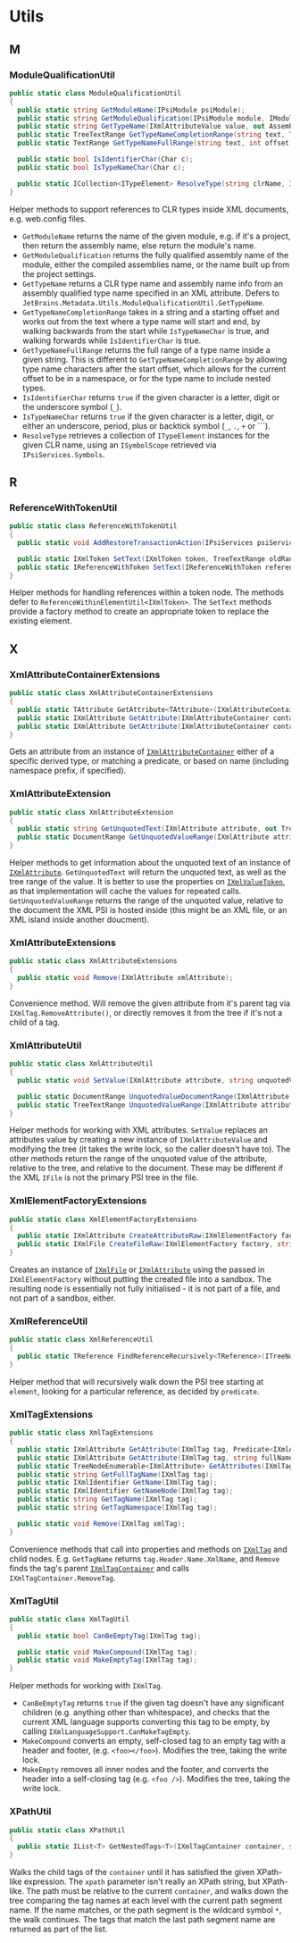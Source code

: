 # Utils

<!-- Index A - Z (auto-generated. Remove this line if manually adding/removing entries) -->

<!-- toc -->
<!-- toc stop -->

## M

### ModuleQualificationUtil

<!-- Begin ModuleQualificationUtil -->

```cs
public static class ModuleQualificationUtil
{
  public static string GetModuleName(IPsiModule psiModule);
  public static string GetModuleQualification(IPsiModule module, IModuleReferenceResolveContext context);
  public static string GetTypeName(IXmlAttributeValue value, out AssemblyNameInfo assemblyName);
  public static TreeTextRange GetTypeNameCompletionRange(string text, TreeOffset offset);
  public static TextRange GetTypeNameFullRange(string text, int offset);

  public static bool IsIdentifierChar(Char c);
  public static bool IsTypeNameChar(Char c);

  public static ICollection<ITypeElement> ResolveType(string clrName, IPsiModule module, bool caseSensitive, IModuleReferenceResolveContext context);
}
```

<!-- End ModuleQualificationUtil -->

Helper methods to support references to CLR types inside XML documents, e.g. web.config files.

* `GetModuleName` returns the name of the given module, e.g. if it's a project, then return the assembly name, else return the module's name.
* `GetModuleQualification` returns the fully qualified assembly name of the module, either the compiled assemblies name, or the name built up from the project settings.
* `GetTypeName` returns a CLR type name and assembly name info from an assembly qualified type name specified in an XML attribute. Defers to `JetBrains.Metadata.Utils.ModuleQualificationUtil.GetTypeName`.
* `GetTypeNameCompletionRange` takes in a string and a starting offset and works out from the text where a type name will start and end, by walking backwards from the start while `IsTypeNameChar` is true, and walking forwards while `IsIdentifierChar` is true.
* `GetTypeNameFullRange` returns the full range of a type name inside a given string. This is different to `GetTypeNameCompletionRange` by allowing type name characters after the start offset, which allows for the current offset to be in a namespace, or for the type name to include nested types.
* `IsIdentifierChar` returns `true` if the given character is a letter, digit or the underscore symbol (`_`).
* `IsTypeNameChar` returns `true` if the given character is a letter, digit, or either an underscore, period, plus or backtick symbol (`_`, `.`, `+` or `\``).
* `ResolveType` retrieves a collection of `ITypeElement` instances for the given CLR name, using an `ISymbolScope` retrieved via `IPsiServices.Symbols`.

## R

### ReferenceWithTokenUtil

<!-- Begin ReferenceWithTokenUtil -->

```cs
public static class ReferenceWithTokenUtil
{
  public static void AddRestoreTransactionAction(IPsiServices psiServices, IReferenceWithToken referenceWithToken, ElementRange<IXmlToken> oldRange);

  public static IXmlToken SetText(IXmlToken token, TreeTextRange oldRange, string newText, ITreeNode elementToDropReferences);
  public static IReferenceWithToken SetText(IReferenceWithToken reference, string newText);
}
```

<!-- End ReferenceWithTokenUtil -->

Helper methods for handling references within a token node. The methods defer to `ReferenceWithinElementUtil<IXmlToken>`. The `SetText` methods provide a factory method to create an appropriate token to replace the existing element.

## X

### XmlAttributeContainerExtensions

<!-- Begin XmlAttributeContainerExtensions -->

```cs
public static class XmlAttributeContainerExtensions
{
  public static TAttribute GetAttribute<TAttribute>(IXmlAttributeContainer container);
  public static IXmlAttribute GetAttribute(IXmlAttributeContainer container, Predicate<IXmlAttribute> predicate);
  public static IXmlAttribute GetAttribute(IXmlAttributeContainer container, string fullName);
}
```

<!-- End XmlAttributeContainerExtensions -->

Gets an attribute from an instance of [`IXmlAttributeContainer`](TreeNodes.md#ixmlattributecontainer) either of a specific derived type, or matching a predicate, or based on name (including namespace prefix, if specified).

### XmlAttributeExtension

<!-- Begin XmlAttributeExtension -->

```cs
public static class XmlAttributeExtension
{
  public static string GetUnquotedText(IXmlAttribute attribute, out TreeTextRange range);
  public static DocumentRange GetUnquotedValueRange(IXmlAttribute attribute);
}
```

<!-- End XmlAttributeExtension -->

Helper methods to get information about the unquoted text of an instance of [`IXmlAttribute`](TreeNodes.md#ixmlattribute). `GetUnquotedText` will return the unquoted text, as well as the tree range of the value. It is better to use the properties on [`IXmlValueToken`](TreeNodes.md#ixmlvaluetoken), as that implementation will cache the values for repeated calls. `GetUnquotedValueRange` returns the range of the unquoted value, relative to the document the XML PSI is hosted inside (this might be an XML file, or an XML island inside another doucment).

### XmlAttributeExtensions

<!-- Begin XmlAttributeExtensions -->

```cs
public static class XmlAttributeExtensions
{
  public static void Remove(IXmlAttribute xmlAttribute);
}
```

<!-- End XmlAttributeExtensions -->

Convenience method. Will remove the given attribute from it's parent tag via `IXmlTag.RemoveAttribute()`, or directly removes it from the tree if it's not a child of a tag.

### XmlAttributeUtil

<!-- Begin XmlAttributeUtil -->

```cs
public static class XmlAttributeUtil
{
  public static void SetValue(IXmlAttribute attribute, string unquotedValue);

  public static DocumentRange UnquotedValueDocumentRange(IXmlAttribute attribute);
  public static TreeTextRange UnquotedValueRange(IXmlAttribute attribute);
}
```

<!-- End XmlAttributeUtil -->

Helper methods for working with XML attributes. `SetValue` replaces an attributes value by creating a new instance of `IXmlAttributeValue` and modifying the tree (it takes the write lock, so the caller doesn't have to). The other methods return the range of the unquoted value of the attribute, relative to the tree, and relative to the document. These may be different if the XML `IFile` is not the primary PSI tree in the file.

### XmlElementFactoryExtensions

<!-- Begin XmlElementFactoryExtensions -->

```cs
public static class XmlElementFactoryExtensions
{
  public static IXmlAttribute CreateAttributeRaw(IXmlElementFactory factory, string attributeText);
  public static IXmlFile CreateFileRaw(IXmlElementFactory factory, string xmlText);
}
```

<!-- End XmlElementFactoryExtensions -->

Creates an instance of [`IXmlFile`](TreeNodes.md#ixmlfile) or [`IXmlAttribute`](TreeNodes.md#ixmlattribute) using the passed in `IXmlElementFactory` without putting the created file into a sandbox. The resulting node is essentially not fully initialised - it is not part of a file, and not part of a sandbox, either.

### XmlReferenceUtil

<!-- Begin XmlReferenceUtil -->

```cs
public static class XmlReferenceUtil
{
  public static TReference FindReferenceRecursively<TReference>(ITreeNode element, Predicate<TReference> predicate);
}
```

<!-- End XmlReferenceUtil -->

Helper method that will recursively walk down the PSI tree starting at `element`, looking for a particular reference, as decided by `predicate`.

### XmlTagExtensions

<!-- Begin XmlTagExtensions -->

```cs
public static class XmlTagExtensions
{
  public static IXmlAttribute GetAttribute(IXmlTag tag, Predicate<IXmlAttribute> predicate);
  public static IXmlAttribute GetAttribute(IXmlTag tag, string fullName);
  public static TreeNodeEnumerable<IXmlAttribute> GetAttributes(IXmlTag tag);
  public static string GetFullTagName(IXmlTag tag);
  public static IXmlIdentifier GetName(IXmlTag tag);
  public static IXmlIdentifier GetNameNode(IXmlTag tag);
  public static string GetTagName(IXmlTag tag);
  public static string GetTagNamespace(IXmlTag tag);

  public static void Remove(IXmlTag xmlTag);
}
```

<!-- End XmlTagExtensions -->

Convenience methods that call into properties and methods on [`IXmlTag`](TreeNodes.md#ixmltag) and child nodes. E.g. `GetTagName` returns `tag.Header.Name.XmlName`, and `Remove` finds the tag's parent [`IXmlTagContainer`](TreeNodes.md#ixmltagcontainer) and calls `IXmlTagContainer.RemoveTag`.

### XmlTagUtil

<!-- Begin XmlTagUtil -->

```cs
public static class XmlTagUtil
{
  public static bool CanBeEmptyTag(IXmlTag tag);

  public static void MakeCompound(IXmlTag tag);
  public static void MakeEmptyTag(IXmlTag tag);
}
```

<!-- End XmlTagUtil -->

Helper methods for working with `IXmlTag`.

* `CanBeEmptyTag` returns `true` if the given tag doesn't have any significant children (e.g. anything other than whitespace), and checks that the current XML language supports converting this tag to be empty, by calling `IXmlLanguageSupport.CanMakeTagEmpty`.
* `MakeCompound` converts an empty, self-closed tag to an empty tag with a header and footer, (e.g. `<foo></foo>`). Modifies the tree, taking the write lock.
* `MakeEmpty` removes all inner nodes and the footer, and converts the header into a self-closing tag (e.g. `<foo />`). Modifies the tree, taking the write lock.

### XPathUtil

<!-- Begin XPathUtil -->

```cs
public static class XPathUtil
{
  public static IList<T> GetNestedTags<T>(IXmlTagContainer container, string xpath);
}
```

<!-- End XPathUtil -->

Walks the child tags of the `container` until it has satisfied the given XPath-like expression. The `xpath` parameter isn't really an XPath string, but XPath-like. The path must be relative to the current `container`, and walks down the tree comparing the tag names at each level with the current path segment name. If the name matches, or the path segment is the wildcard symbol `*`, the walk continues. The tags that match the last path segment name are returned as part of the list.


